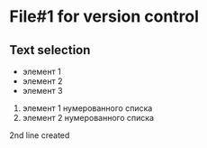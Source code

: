# File#1 for version control
## Text selection
* элемент 1
* элемент 2
* элемент 3

1. элемент 1 нумерованного списка
2. элемент 2 нумерованного списка 

2nd line created

